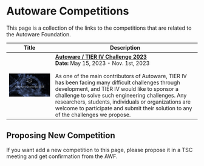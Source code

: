 # Autoware Competitions

This page is a collection of the links to the competitions that are related to the Autoware Foundation.

|                             Title                             | Description                                                                                                                                                                                                                                                                                                                                                                                                                                                                                               |
| :-----------------------------------------------------------: | --------------------------------------------------------------------------------------------------------------------------------------------------------------------------------------------------------------------------------------------------------------------------------------------------------------------------------------------------------------------------------------------------------------------------------------------------------------------------------------------------------- |
| <img src="images/autoware_challenge_2023.png" width = 640px > | **[Autoware / TIER IV Challenge 2023](https://www.autoware.org/autoware-challenge-2023)** <br> **Date:** May 15, 2023 - Nov. 1st, 2023 <br><br> As one of the main contributors of Autoware, TIER IV has been facing many difficult challenges through development, and TIER IV would like to sponsor a challenge to solve such engineering challenges. Any researchers, students, individuals or organizations are welcome to participate and submit their solution to any of the challenges we propose. |

## Proposing New Competition

If you want add a new competition to this page, please propose it in a TSC meeting and get confirmation from the AWF.
